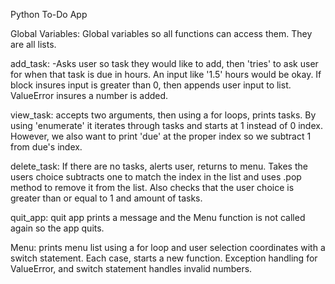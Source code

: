 Python To-Do App

Global Variables:
Global variables so all functions can access them. They are all lists.

add_task:
-Asks user so task they would like to add, then 'tries' to ask user for when that task is due in hours. An input like '1.5' hours would be okay. If block insures input is greater than 0, then appends user input to list. ValueError insures a number is added.

view_task:
accepts two arguments, then using a for loops, prints tasks. By using 'enumerate' it iterates through tasks and starts at 1 instead of 0 index. However, we also want to print 'due' at the proper index so we subtract 1 from due's index.

delete_task:
If there are no tasks, alerts user, returns to menu. Takes the users choice subtracts one to match the index in the list and uses .pop method to remove it from the list. Also checks that the user choice is greater than or equal to 1 and amount of tasks.

quit_app:
quit app prints a message and the Menu function is not called again so the app quits.

Menu:
prints menu list using a for loop and user selection coordinates with a switch statement. Each case, starts a new function. Exception handling for ValueError, and switch statement handles invalid numbers.
